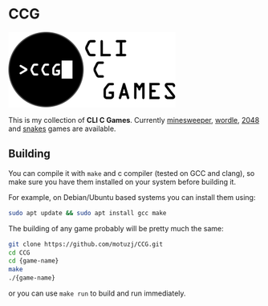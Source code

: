 # CCG
![Logo](./_assets/logo.png)

This is my collection of **CLI C Games**. Currently [minesweeper](./minesweeper/README.md), [wordle](./wordle/README.md), [2048](./2048/README.md) and [snakes](./snakes/README.md) games are available.

## Building

You can compile it with `make` and c compiler (tested on GCC and clang), so make sure you have them installed on your system before building it.

For example, on Debian/Ubuntu based systems you can install them using:

```bash
sudo apt update && sudo apt install gcc make
```

The building of any game probably will be pretty much the same:

```bash
git clone https://github.com/motuzj/CCG.git
cd CCG
cd {game-name}
make
./{game-name}
```

or you can use `make run` to build and run immediately.
